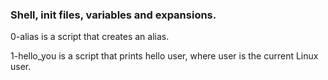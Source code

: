 <h3> Shell, init files, variables and expansions.</h3>
<p> 0-alias is a script that creates an alias. </p>
<p>1-hello_you is a script that prints hello user, where user is the current Linux user.</p>
<p></p>
 
